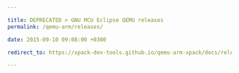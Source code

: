 ```yaml
---

title: DEPRECATED > GNU MCU Eclipse QEMU releases
permalink: /qemu-arm/releases/

date: 2015-09-10 09:08:00 +0300

redirect_to: https://xpack-dev-tools.github.io/qemu-arm-xpack/docs/releases/

---
```

